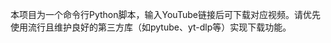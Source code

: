 <!-- Use this file to provide workspace-specific custom instructions to Copilot. For more details, visit https://code.visualstudio.com/docs/copilot/copilot-customization#_use-a-githubcopilotinstructionsmd-file -->

本项目为一个命令行Python脚本，输入YouTube链接后可下载对应视频。请优先使用流行且维护良好的第三方库（如pytube、yt-dlp等）实现下载功能。
